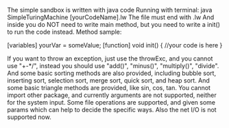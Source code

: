 The simple sandbox is written with java code
Running with terminal: java SimpleTuringMachine [yourCodeName].lw
The file must end with .lw
And inside you do NOT need to write main method, but you need to write a init() to 
run the code instead.
Method sample:

[variables] yourVar = someValue;
[function] void init() {
    //your code is here
}

If you want to throw an exception, just use the throwExc, and you cannot use "+-*/", instead you should use "add()", "minus()", "multiply()", "divide". And some basic sorting methods are also provided, including bubble sort, inserting sort, selection sort, merge sort, quick sort, and heap sort. And some basic triangle methods are provided, like sin, cos, tan. 
You cannot import other package, and currently arguments are not supported, neither for the system input.
Some file operations are supported, and given some params which can help to decide the specific ways.
Also the net I/O is not supported now.